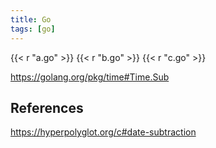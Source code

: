 ```yaml
---
title: Go
tags: [go]
---
```


{{< r "a.go" >}}
{{< r "b.go" >}}
{{< r "c.go" >}}

<https://golang.org/pkg/time#Time.Sub>

## References

<https://hyperpolyglot.org/c#date-subtraction>
